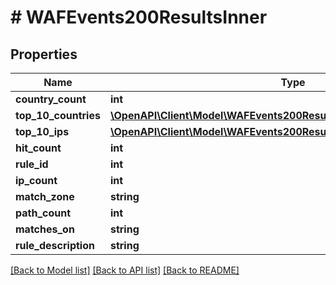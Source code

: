 # # WAFEvents200ResultsInner

## Properties

Name | Type | Description | Notes
------------ | ------------- | ------------- | -------------
**country_count** | **int** |  | [optional]
**top_10_countries** | [**\OpenAPI\Client\Model\WAFEvents200ResultsInnerTop10CountriesInner[]**](WAFEvents200ResultsInnerTop10CountriesInner.md) |  | [optional]
**top_10_ips** | [**\OpenAPI\Client\Model\WAFEvents200ResultsInnerTop10CountriesInner[]**](WAFEvents200ResultsInnerTop10CountriesInner.md) |  | [optional]
**hit_count** | **int** |  | [optional]
**rule_id** | **int** |  | [optional]
**ip_count** | **int** |  | [optional]
**match_zone** | **string** |  | [optional]
**path_count** | **int** |  | [optional]
**matches_on** | **string** |  | [optional]
**rule_description** | **string** |  | [optional]

[[Back to Model list]](../../README.md#models) [[Back to API list]](../../README.md#endpoints) [[Back to README]](../../README.md)
